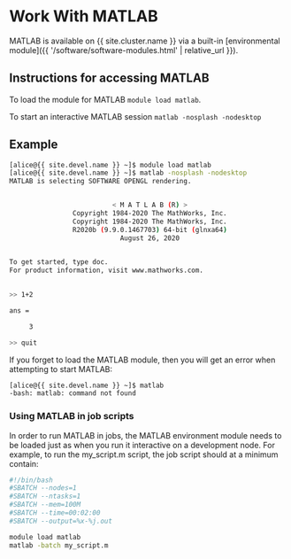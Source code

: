 # Work With MATLAB

MATLAB is available on {{ site.cluster.name }} via a built-in  [environmental module]({{ '/software/software-modules.html' | relative_url }}).


## Instructions for accessing MATLAB

To load the module for MATLAB `module load matlab`. 

To start an interactive MATLAB session `matlab -nosplash -nodesktop`

## Example

```sh
[alice@{{ site.devel.name }} ~]$ module load matlab
[alice@{{ site.devel.name }} ~]$ matlab -nosplash -nodesktop
MATLAB is selecting SOFTWARE OPENGL rendering.


                          < M A T L A B (R) >
                Copyright 1984-2020 The MathWorks, Inc.
                Copyright 1984-2020 The MathWorks, Inc.
                R2020b (9.9.0.1467703) 64-bit (glnxa64)
                            August 26, 2020

 
To get started, type doc.
For product information, visit www.mathworks.com.
 

>> 1+2

ans =

     3

>> quit

```

If you forget to load the MATLAB module, then you will get an error when attempting to start MATLAB:

```sh
[alice@{{ site.devel.name }} ~]$ matlab
-bash: matlab: command not found
```

### Using MATLAB in job scripts

In order to run MATLAB in jobs, the MATLAB environment module needs to be loaded just as when you run it interactive on a development node. For example, to run the my_script.m script, the job script should at a minimum contain:

```sh
#!/bin/bash
#SBATCH --nodes=1
#SBATCH --ntasks=1
#SBATCH --mem=100M
#SBATCH --time=00:02:00
#SBATCH --output=%x-%j.out

module load matlab
matlab -batch my_script.m
```
